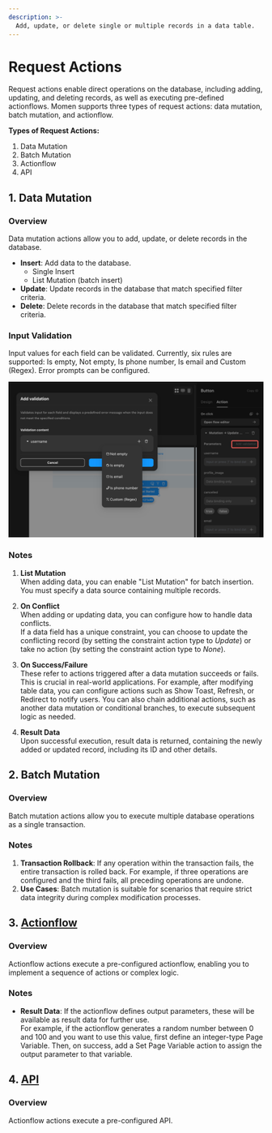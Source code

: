 ```yaml
---
description: >-
  Add, update, or delete single or multiple records in a data table.
---
```


# Request Actions

Request actions enable direct operations on the database, including adding, updating, and deleting records, as well as executing pre-defined actionflows. Momen supports three types of request actions: data mutation, batch mutation, and actionflow.

**Types of Request Actions:**
1. Data Mutation
2. Batch Mutation
3. Actionflow
4. API

## 1. Data Mutation

### Overview

Data mutation actions allow you to add, update, or delete records in the database.

- **Insert**: Add data to the database.
  - Single Insert
  - List Mutation (batch insert)
- **Update**: Update records in the database that match specified filter criteria.
- **Delete**: Delete records in the database that match specified filter criteria.

### Input Validation

Input values for each field can be validated. Currently, six rules are supported: Is empty, Not empty, Is phone number, Is email and Custom (Regex). Error prompts can be configured.

![Request validation](../.gitbook/assets/request_validation.png)

### Notes

1. **List Mutation**  
   When adding data, you can enable "List Mutation" for batch insertion. You must specify a data source containing multiple records.

2. **On Conflict**  
   When adding or updating data, you can configure how to handle data conflicts.  
   If a data field has a unique constraint, you can choose to update the conflicting record (by setting the constraint action type to *Update*) or take no action (by setting the constraint action type to *None*).

3. **On Success/Failure**  
   These refer to actions triggered after a data mutation succeeds or fails. This is crucial in real-world applications. For example, after modifying table data, you can configure actions such as Show Toast, Refresh, or Redirect to notify users. You can also chain additional actions, such as another data mutation or conditional branches, to execute subsequent logic as needed.


4. **Result Data**  
   Upon successful execution, result data is returned, containing the newly added or updated record, including its ID and other details.

## 2. Batch Mutation

### Overview

Batch mutation actions allow you to execute multiple database operations as a single transaction.

### Notes

1. **Transaction Rollback**: If any operation within the transaction fails, the entire transaction is rolled back. For example, if three operations are configured and the third fails, all preceding operations are undone.
2. **Use Cases**: Batch mutation is suitable for scenarios that require strict data integrity during complex modification processes.

## 3. [Actionflow](./actionflow/basics.md)

### Overview

Actionflow actions execute a pre-configured actionflow, enabling you to implement a sequence of actions or complex logic.

### Notes

- **Result Data**: If the actionflow defines output parameters, these will be available as result data for further use.  
  For example, if the actionflow generates a random number between 0 and 100 and you want to use this value, first define an integer-type Page Variable. Then, on success, add a Set Page Variable action to assign the output parameter to that variable.

## 4. [API](../data/api.md)

### Overview

Actionflow actions execute a pre-configured API.